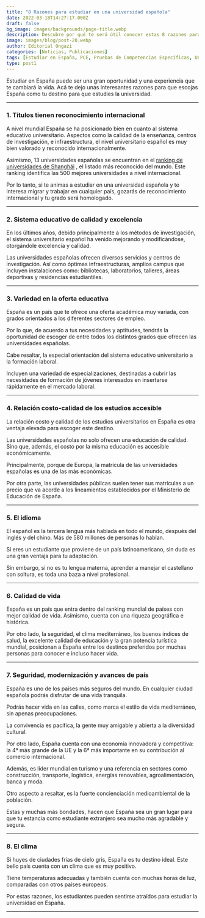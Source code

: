 ```yaml
---
title: "8 Razones para estudiar en una universidad española"
date: 2022-03-18T14:27:17.000Z
draft: false
bg_image: images/backgrounds/page-title.webp
description: Descubre por qué te será útil conocer estas 8 razones para estudiar en una universidad española.
image: images/blog/post-20.webp
author: Editorial Ongazi
categories: [Noticias, Publicaciones]
tags: [Estudiar en España, PCE, Pruebas de Competencias Específicas, Universidad en España, Universidad Española]
type: post1
---
```


Estudiar en España puede ser una gran oportunidad y una experiencia que te cambiará la vida.
Acá te dejo unas interesantes razones para que escojas España como tu destino para que estudies la universidad.

---

### 1.	Títulos tienen reconocimiento internacional 

A nivel mundial España se ha posicionado bien en cuanto al sistema educativo universitario. 
Aspectos como la calidad de la enseñanza, centros de investigación, e infraestructura, el nivel universitario español es muy bien valorado y reconocido internacionalmente.

Asimismo, 13 universidades españolas se encuentran en el [ranking de universidades de Shanghái](http://www.shanghairanking.com/) , el listado más reconocido del mundo. Este ranking identifica las 500 mejores universidades a nivel internacional.

Por lo tanto, si te animas a estudiar en una universidad española y te interesa migrar y trabajar en cualquier país, gozarás de reconocimiento internacional y tu grado será homologado.

---

### 2.	Sistema educativo de calidad y excelencia

En los últimos años, debido principalmente a los métodos de investigación, el sistema universitario español ha venido mejorando y modificándose, otorgándole excelencia y calidad. 

Las universidades españolas ofrecen diversos servicios y centros de investigación. Así como óptimas infraestructuras, amplios campus que incluyen instalaciones como: bibliotecas, laboratorios, talleres, áreas deportivas y residencias estudiantiles.

---

### 3.	Variedad en la oferta educativa

España es un país que te ofrece una oferta académica muy variada, con grados orientados a los diferentes sectores de empleo.

Por lo que, de acuerdo a tus necesidades y aptitudes, tendrás la oportunidad de escoger de entre todos los distintos grados que ofrecen las universidades españolas.

Cabe resaltar, la especial orientación del sistema educativo universitario a la formación laboral.

Incluyen una variedad de especializaciones, destinadas a cubrir las necesidades de formación de jóvenes interesados en insertarse rápidamente en el mercado laboral. 

---

### 4.	Relación costo-calidad de los estudios accesible

La relación costo y calidad de los estudios universitarios en España es otra ventaja elevada para escoger este destino.

Las universidades españolas no solo ofrecen una educación de calidad. Sino que, además, el costo por la misma educación es accesible económicamente.

Principalmente, porque de Europa, la matrícula de las universidades españolas es una de las más económicas.

Por otra parte, las universidades públicas suelen tener sus matrículas a un precio que va acorde a los lineamientos establecidos por el Ministerio de Educación de España.

---

### 5.	El idioma

El español es la tercera lengua más hablada en todo el mundo, después del inglés y del chino. Más de 580 millones de personas lo hablan.

Si eres un estudiante que proviene de un país latinoamericano, sin duda es una gran ventaja para tu adaptación.

Sin embargo, si no es tu lengua materna, aprender a manejar el castellano con soltura, es toda una baza a nivel profesional.

---

### 6.	Calidad de vida

España es un país que entra dentro del ranking mundial de países con mejor calidad de vida. Asímismo, cuenta con una riqueza geográfica e histórica.

Por otro lado, la seguridad, el clima mediterráneo, los buenos índices de salud, la excelente calidad de educación y la gran potencia turística mundial, posicionan a España entre los destinos preferidos por muchas personas para conocer e incluso hacer vida.

---

### 7.	Seguridad, modernización y avances de país

España es uno de los países más seguros del mundo. En cualquier ciudad española podrás disfrutar de una vida tranquila.

Podrás hacer vida en las calles, como marca el estilo de vida mediterráneo, sin apenas preocupaciones.

La convivencia es pacífica, la gente muy amigable y abierta a la diversidad cultural.

Por otro lado, España cuenta con una economía innovadora y competitiva: la 4ª más grande de la UE y la 6ª más importante en su contribución al comercio internacional.

Además, es líder mundial en turismo y una referencia en sectores como construcción, transporte, logística, energías renovables, agroalimentación, banca y moda.

Otro aspecto a resaltar, es la fuerte concienciación medioambiental de la población.

Estas y muchas más bondades, hacen que España sea un gran lugar para que tu estancia como estudiante extranjero sea mucho más agradable y segura.

---

### 8.	El clima

Si huyes de ciudades frías de cielo gris, España es tu destino ideal. Este bello país cuenta con un clima que es muy positivo.

Tiene temperaturas adecuadas y también cuenta con muchas horas de luz, comparadas con otros países europeos.

Por estas razones, los estudiantes pueden sentirse atraídos para estudiar la universidad en España.

---
